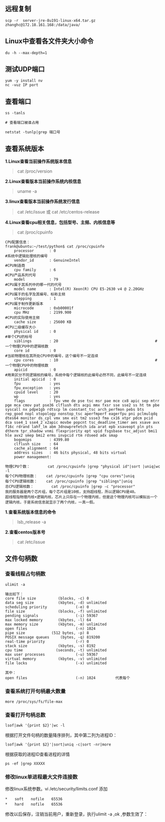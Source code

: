 
## 远程复制

```
scp -r  server-jre-8u191-linux-x64.tar.gz zhanghc@172.18.161.168:/data/java/
```
## Linux中查看各文件夹大小命令
```
du -h --max-depth=1
```

## 测试UDP端口
```
yum -y install nv
nc -vuz IP port
```

## 查看端口

```
ss -tanls

# 查看端口被谁占用

netstat -tunlp|grep 端口号
```
## 查看系统版本

**1.Linux查看当前操作系统版本信息**  

> cat /proc/version

**2.Linux查看版本当前操作系统内核信息**

> uname -a

**3.linux查看版本当前操作系统发行信息**

> cat /etc/issue 或 cat /etc/centos-release


**4.Linux查看cpu相关信息，包括型号、主频、内核信息等**

> cat /proc/cpuinfo

```
CPU配置信息：
frank@ubuntu:~/test/python$ cat /proc/cpuinfo
    processor       : 0                                                #系统中逻辑处理核的编号
    vendor_id       : GenuineIntel                                    #CPU制造商
    cpu family      : 6                                                #CPU产品系列代号
    model           : 79                                            #CPU属于其系列中的哪一代的代号
    model name      : Intel(R) Xeon(R) CPU E5-2630 v4 @ 2.20GHz        #CPU属于的名字及其编号、标称主频
    stepping        : 1                                                #CPU属于制作更新版本
    microcode       : 0xb00001f
    cpu MHz         : 2199.900                                        #CPU的实际使用主频
    cache size      : 25600 KB                                        #CPU二级缓存大小
    physical id     : 0                                                #单个CPU的标号
    siblings        : 20                                            #一个物理CPU中的逻辑核数
    core id         : 0                                                #当前物理核在其所处CPU中的编号，这个编号不一定连续
    cpu cores       : 10                                            #一个物理CPU中的物理核数
    apicid          : 0                                                #用来区分不同逻辑核的编号，系统中每个逻辑核的此编号必然不同，此编号不一定连续
    initial apicid  : 0
    fpu             : yes
    fpu_exception   : yes
    cpuid level     : 20
    wp              : yes
    flags           : fpu vme de pse tsc msr pae mce cx8 apic sep mtrr pge mca cmov pat pse36 clflush dts acpi mmx fxsr sse sse2 ss ht tm pbe syscall nx pdpe1gb rdtscp lm constant_tsc arch_perfmon pebs bts rep_good nopl xtopology nonstop_tsc aperfmperf eagerfpu pni pclmulqdq dtes64 monitor ds_cpl vmx smx est tm2 ssse3 fma cx16 xtpr pdcm pcid dca sse4_1 sse4_2 x2apic movbe popcnt tsc_deadline_timer aes xsave avx f16c rdrand lahf_lm abm 3dnowprefetch ida arat epb xsaveopt pln pts dtherm tpr_shadow vnmi flexpriority ept vpid fsgsbase tsc_adjust bmi1 hle avx2 smep bmi2 erms invpcid rtm rdseed adx smap
    bogomips        : 4399.80
    clflush size    : 64
    cache_alignment : 64
    address sizes   : 46 bits physical, 48 bits virtual
    power management:

物理CPU个数：        cat /proc/cpuinfo |grep "physical id"|sort |uniq|wc -l
每个CPU物理核数：    cat /proc/cpuinfo |grep "cpu cores"|uniq
每个CPU逻辑核数：    cat /proc/cpuinfo |grep "siblings"|uniq
总CPU逻辑核数：        cat /proc/cpuinfo |grep -c "processor"
我的服务器是两个芯片组，每个芯片组是10核，支持超线程，所以逻辑CPU是40。
超线程指物理内核+逻辑内核，芯片上只存在一个物理内核，但是这个物理内核可以模拟出一个逻辑内核，于是系统信息就显示了两个内核，一真一假。
```

**1.查看系统版本信息的命令**

> lsb_release -a 

**2.查看centos版本号**

> cat /etc/issue


## 文件句柄数

### 查看线程占句柄数

```
ulimit -a

输出如下：
core file size          (blocks, -c) 0
data seg size           (kbytes, -d) unlimited
scheduling priority             (-e) 0
file size               (blocks, -f) unlimited
pending signals                 (-i) 59367
max locked memory       (kbytes, -l) 64
max memory size         (kbytes, -m) unlimited
open files                      (-n) 1024
pipe size            (512 bytes, -p) 8
POSIX message queues     (bytes, -q) 819200
real-time priority              (-r) 0
stack size              (kbytes, -s) 8192
cpu time               (seconds, -t) unlimited
max user processes              (-u) 59367
virtual memory          (kbytes, -v) unlimited
file locks                      (-x) unlimited

其中：
open files                      (-n) 1024         代表每个

```

### 查看系统打开句柄最大数量

```
more /proc/sys/fs/file-max
```
### 查看打开句柄总数

```
lsof|awk '{print $2}'|wc -l
```
根据打开文件句柄的数量降序排列，其中第二列为进程ID：
```
lsof|awk '{print $2}'|sort|uniq -c|sort -nr|more
```
根据获取的进程ID查看进程的详情

```
ps -ef |grep XXXXX
```
### 修改linux单进程最大文件连接数

修改linux系统参数。vi /etc/security/limits.conf 添加
```
*　　soft　　nofile　　65536
*　　hard　　nofile　　65536
```
修改以后保存，注销当前用户，重新登录，执行ulimit -a ,ok ,参数生效了：
